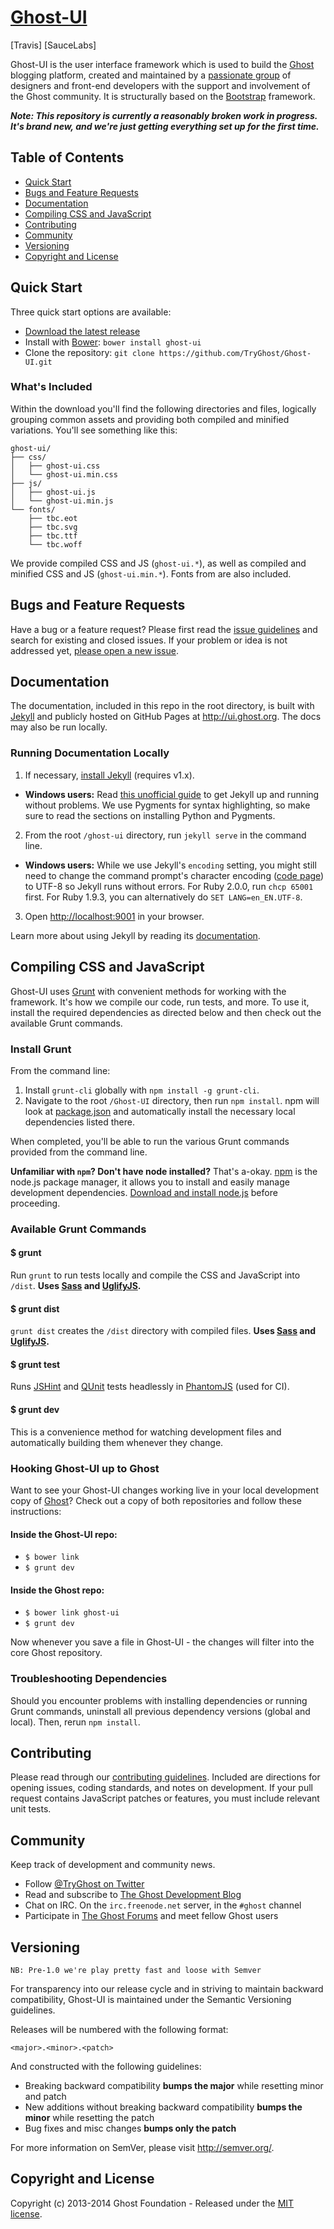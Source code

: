 # [Ghost-UI](http://github.com/TryGhost/Ghost-UI)
[Travis] [SauceLabs]

Ghost-UI is the user interface framework which is used to build the [Ghost](http://ghost.org) blogging platform, created and maintained by a [passionate group](http://github.com/TryGhost/Ghost-UI/contributors) of designers and front-end developers with the support and involvement of the Ghost community. It is structurally based on the [Bootstrap](http://getbootstrap.com) framework.

***Note: This repository is currently a reasonably broken work in progress. It's brand new, and we're just getting everything set up for the first time.***


## Table of Contents

- [Quick Start](#quick-start)
- [Bugs and Feature Requests](#bugs-and-feature-requests)
- [Documentation](#documentation)
- [Compiling CSS and JavaScript](#compiling-css-and-javascript)
- [Contributing](#contributing)
- [Community](#community)
- [Versioning](#versioning)
- [Copyright and License](#copyright-and-license)


## Quick Start

Three quick start options are available:

- [Download the latest release](https://github.com/TryGhost/Ghost-UI/releases)
- Install with [Bower](http://bower.io): `bower install ghost-ui`
- Clone the repository: `git clone https://github.com/TryGhost/Ghost-UI.git`


### What's Included

Within the download you'll find the following directories and files, logically grouping common assets and providing both compiled and minified variations. You'll see something like this:

```
ghost-ui/
├── css/
│   ├── ghost-ui.css
│   └── ghost-ui.min.css
├── js/
│   ├── ghost-ui.js
│   └── ghost-ui.min.js
└── fonts/
    ├── tbc.eot
    ├── tbc.svg
    ├── tbc.ttf
    └── tbc.woff
```

We provide compiled CSS and JS (`ghost-ui.*`), as well as compiled and minified CSS and JS (`ghost-ui.min.*`). Fonts from <tbc> are also included.


## Bugs and Feature Requests

Have a bug or a feature request? Please first read the [issue guidelines](https://github.com/TryGhost/Ghost-UI/blob/master/CONTRIBUTING.md#using-the-issue-tracker) and search for existing and closed issues. If your problem or idea is not addressed yet, [please open a new issue](https://github.com/TryGhost/Ghost-UI/issues/new).


## Documentation

The documentation, included in this repo in the root directory, is built with [Jekyll](http://jekyllrb.com) and publicly hosted on GitHub Pages at <http://ui.ghost.org>. The docs may also be run locally.

### Running Documentation Locally

1. If necessary, [install Jekyll](http://jekyllrb.com/docs/installation) (requires v1.x).
  - **Windows users:** Read [this unofficial guide](https://github.com/juthilo/run-jekyll-on-windows/) to get Jekyll up and running without problems. We use Pygments for syntax highlighting, so make sure to read the sections on installing Python and Pygments.
2. From the root `/ghost-ui` directory, run `jekyll serve` in the command line.
  - **Windows users:** While we use Jekyll's `encoding` setting, you might still need to change the command prompt's character encoding ([code page](http://en.wikipedia.org/wiki/Windows_code_page)) to UTF-8 so Jekyll runs without errors. For Ruby 2.0.0, run `chcp 65001` first. For Ruby 1.9.3, you can alternatively do `SET LANG=en_EN.UTF-8`.
3. Open <http://localhost:9001> in your browser.

Learn more about using Jekyll by reading its [documentation](http://jekyllrb.com/docs/home/).


## Compiling CSS and JavaScript

Ghost-UI uses [Grunt](http://gruntjs.com/) with convenient methods for working with the framework. It's how we compile our code, run tests, and more. To use it, install the required dependencies as directed below and then check out the available Grunt commands.


### Install Grunt

From the command line:

1. Install `grunt-cli` globally with `npm install -g grunt-cli`.
2. Navigate to the root `/Ghost-UI` directory, then run `npm install`. npm will look at [package.json](https://github.com/TryGhost/Ghost-UI/blob/master/package.json) and automatically install the necessary local dependencies listed there.

When completed, you'll be able to run the various Grunt commands provided from the command line.

**Unfamiliar with `npm`? Don't have node installed?** That's a-okay. [npm](http://npmjs.org/) is the node.js package manager, it allows you to install and easily manage development dependencies. [Download and install node.js](http://nodejs.org/download/) before proceeding.


### Available Grunt Commands

#### $ grunt
Run `grunt` to run tests locally and compile the CSS and JavaScript into `/dist`. **Uses [Sass](http://sass-lang.com/) and [UglifyJS](http://lisperator.net/uglifyjs/).**

#### $ grunt dist
`grunt dist` creates the `/dist` directory with compiled files. **Uses [Sass](http://sass-lang.com/) and [UglifyJS](http://lisperator.net/uglifyjs/).**

#### $ grunt test
Runs [JSHint](http://jshint.com) and [QUnit](http://qunitjs.com/) tests headlessly in [PhantomJS](http://phantomjs.org/) (used for CI).

#### $ grunt dev
This is a convenience method for watching development files and automatically building them whenever they change.

### Hooking Ghost-UI up to Ghost

Want to see your Ghost-UI changes working live in your local development copy of [Ghost](http://github.com/TryGhost/Ghost)? Check out a copy of both repositories and follow these instructions:

#### Inside the Ghost-UI repo:

* `$ bower link`
* `$ grunt dev`

#### Inside the Ghost repo:

* `$ bower link ghost-ui`
* `$ grunt dev`

Now whenever you save a file in Ghost-UI - the changes will filter into the core Ghost repository.

### Troubleshooting Dependencies

Should you encounter problems with installing dependencies or running Grunt commands, uninstall all previous dependency versions (global and local). Then, rerun `npm install`.


## Contributing

Please read through our [contributing guidelines](https://github.com/TryGhost/Ghost-UI/blob/master/CONTRIBUTING.md). Included are directions for opening issues, coding standards, and notes on development. If your pull request contains JavaScript patches or features, you must include relevant unit tests.


## Community

Keep track of development and community news.

- Follow [@TryGhost on Twitter](http://twitter.com/TryGhost)
- Read and subscribe to [The Ghost Development Blog](http://dev.ghost.org)
- Chat on IRC. On the `irc.freenode.net` server, in the `#ghost` channel
- Participate in [The Ghost Forums](https://ghost.org/forum/) and meet fellow Ghost users


## Versioning

`NB: Pre-1.0 we're play pretty fast and loose with Semver`

For transparency into our release cycle and in striving to maintain backward compatibility, Ghost-UI is maintained under the Semantic Versioning guidelines.

Releases will be numbered with the following format:

`<major>.<minor>.<patch>`

And constructed with the following guidelines:

- Breaking backward compatibility **bumps the major** while resetting minor and patch
- New additions without breaking backward compatibility **bumps the minor** while resetting the patch
- Bug fixes and misc changes **bumps only the patch**

For more information on SemVer, please visit <http://semver.org/>.


## Copyright and License

Copyright (c) 2013-2014 Ghost Foundation - Released under the [MIT license](LICENSE).
